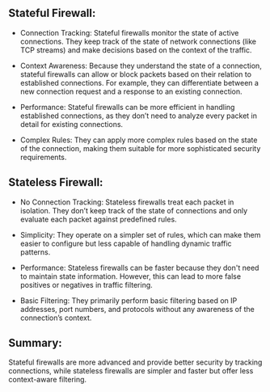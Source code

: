 ## Stateful Firewall:

- Connection Tracking: Stateful firewalls monitor the state of active connections. They keep track of the state of network connections (like TCP streams) and make decisions based on the context of the traffic.

- Context Awareness: Because they understand the state of a connection, stateful firewalls can allow or block packets based on their relation to established connections. For example, they can differentiate between a new connection request and a response to an existing connection.

- Performance: Stateful firewalls can be more efficient in handling established connections, as they don’t need to analyze every packet in detail for existing connections.

- Complex Rules: They can apply more complex rules based on the state of the connection, making them suitable for more sophisticated security requirements.

## Stateless Firewall:

- No Connection Tracking: Stateless firewalls treat each packet in isolation. They don’t keep track of the state of connections and only evaluate each packet against predefined rules.

- Simplicity: They operate on a simpler set of rules, which can make them easier to configure but less capable of handling dynamic traffic patterns.

- Performance: Stateless firewalls can be faster because they don't need to maintain state information. However, this can lead to more false positives or negatives in traffic filtering.
- Basic Filtering: They primarily perform basic filtering based on IP addresses, port numbers, and protocols without any awareness of the connection’s context.

## Summary:

Stateful firewalls are more advanced and provide better security by tracking connections, while stateless firewalls are simpler and faster but offer less context-aware filtering.
